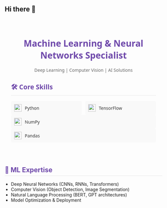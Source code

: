 ## Hi there 👋

<div style="font-family: 'Segoe UI', Tahoma, Geneva, Verdana, sans-serif; max-width: 800px; margin: 0 auto; padding: 20px; color: #333;">

  <div style="text-align: center; margin-bottom: 30px;">
    <h1 style="color: #6e48aa;">Machine Learning & Neural Networks Specialist</h1>
    <p style="color: #666;">Deep Learning | Computer Vision |  AI Solutions</p>
  </div>

  <div style="margin-bottom: 25px;">
    <h2 style="color: #6e48aa; border-bottom: 2px solid #f0f0f0; padding-bottom: 5px;">🛠 Core Skills</h2>
    <div style="display: grid; grid-template-columns: repeat(auto-fill, minmax(150px, 1fr)); gap: 10px; margin-top: 15px;">
      <div style="background: #f9f9f9; padding: 10px; border-radius: 5px; display: flex; align-items: center;">
        <img src="https://cdn.jsdelivr.net/gh/devicons/devicon/icons/python/python-original.svg" width="24" style="margin-right: 10px;">
        <span>Python</span>
      </div>
      <div style="background: #f9f9f9; padding: 10px; border-radius: 5px; display: flex; align-items: center;">
        <img src="https://cdn.jsdelivr.net/gh/devicons/devicon/icons/tensorflow/tensorflow-original.svg" width="24" style="margin-right: 10px;">
        <span>TensorFlow</span>
      </div>
      </div>
      <div style="background: #f9f9f9; padding: 10px; border-radius: 5px; display: flex; align-items: center;">
        <img src="https://cdn.jsdelivr.net/gh/devicons/devicon/icons/numpy/numpy-original.svg" width="24" style="margin-right: 10px;">
        <span>NumPy</span>
      </div>
      <div style="background: #f9f9f9; padding: 10px; border-radius: 5px; display: flex; align-items: center;">
        <img src="https://cdn.jsdelivr.net/gh/devicons/devicon/icons/pandas/pandas-original.svg" width="24" style="margin-right: 10px;">
        <span>Pandas</span>
      </div>
    </div>
  </div>

  <div style="margin-bottom: 25px;">
    <h2 style="color: #6e48aa; border-bottom: 2px solid #f0f0f0; padding-bottom: 5px;">🧠 ML Expertise</h2>
    <ul style="padding-left: 20px;">
      <li>Deep Neural Networks (CNNs, RNNs, Transformers)</li>
      <li>Computer Vision (Object Detection, Image Segmentation)</li>
      <li>Natural Language Processing (BERT, GPT architectures)</li>
      <li>Model Optimization & Deployment</li>
    </ul>
  </div>


  
  </div>

</div>



